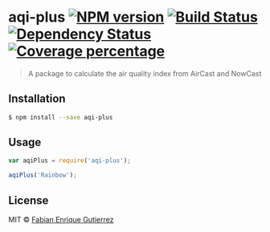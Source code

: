 # aqi-plus [![NPM version][npm-image]][npm-url] [![Build Status][travis-image]][travis-url] [![Dependency Status][daviddm-image]][daviddm-url] [![Coverage percentage][coveralls-image]][coveralls-url]
> A package to calculate the air quality index from AirCast and NowCast

## Installation

```sh
$ npm install --save aqi-plus
```

## Usage

```js
var aqiPlus = require('aqi-plus');

aqiPlus('Rainbow');
```
## License

MIT © [Fabian Enrique Gutierrez](http://fabiangutierrez.co)


[npm-image]: https://badge.fury.io/js/aqi-plus.svg
[npm-url]: https://npmjs.org/package/aqi-plus
[travis-image]: https://travis-ci.org/fega/aqi-plus.svg?branch=master
[travis-url]: https://travis-ci.org/fega/aqi-plus
[daviddm-image]: https://david-dm.org/fega/aqi-plus.svg?theme=shields.io
[daviddm-url]: https://david-dm.org/fega/aqi-plus
[coveralls-image]: https://coveralls.io/repos/fega/aqi-plus/badge.svg
[coveralls-url]: https://coveralls.io/r/fega/aqi-plus
